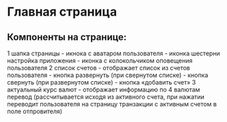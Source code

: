# Главная страница

## Компоненты на странице:
1 шапка страницы
    - икнока с аватаром пользователя
    - иконка шестерни настройка приложения
    - иконка с колокольчиком оповещения пользователя
2 список счетов
    - отображает список из счетов пользователя
    - кнопка развернуть (при свернутом списке)
    - кнопка свернуть (при развернутом списке)
    - кнопка «добавить счет»
3 актуальный курс валют
    - отображает информацию по 4 валютам перевод (рассчитывается исходя из активного счета, при нажатии переводит пользователя на страницу транзакции с активным счетом в поле отпровителя)